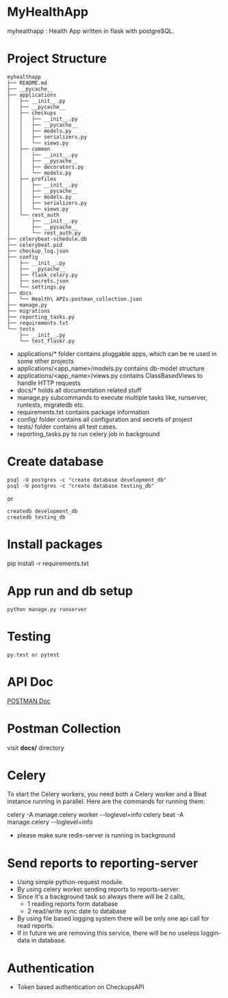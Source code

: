 # MyHealthApp

myhealthapp : Health App written in flask with postgreSQL.


# Project Structure
```
myhealthapp
├── README.md
├── __pycache__
├── applications
│   ├── __init__.py
│   ├── __pycache__
│   ├── checkups
│   │   ├── __init__.py
│   │   ├── __pycache__
│   │   ├── models.py
│   │   ├── serializers.py
│   │   └── views.py
│   ├── common
│   │   ├── __init__.py
│   │   ├── __pycache__
│   │   ├── decorators.py
│   │   └── models.py
│   ├── profiles
│   │   ├── __init__.py
│   │   ├── __pycache__
│   │   ├── models.py
│   │   ├── serializers.py
│   │   └── views.py
│   └── rest_auth
│       ├── __init__.py
│       ├── __pycache__
│       └── rest_auth.py
├── celerybeat-schedule.db
├── celerybeat.pid
├── checkup_log.json
├── config
│   ├── __init__.py
│   ├── __pycache__
│   ├── flask_celery.py
│   ├── secrets.json
│   └── settings.py
├── docs
│   └── Health\ APIs.postman_collection.json
├── manage.py
├── migrations
├── reporting_tasks.py
├── requirements.txt
└── tests
    ├── __init__.py
    └── test_flaskr.py
```

- applications/* folder contains pluggable apps, which can be re used in some other projects
- applications/<app_name>/models.py contains db-model structure
- applications/<app_name>/views.py contains ClassBasedViews to handle HTTP requests
- docs/* holds all documentation related stuff
- manage.py subcommands to execute multiple tasks like, runserver, runtests, migratedb etc.
- requirements.txt contains package information
- config/ folder contains all configuration and secrets of project
- tests/ folder contains all test cases.
- reporting_tasks.py to run celery job in background

# Create database
```
psql -U postgres -c "create database development_db"
psql -U postgres -c "create database testing_db"
```
or 
```
createdb development_db
createdb testing_db
```

# Install packages
pip install -r requirements.txt

# App run and db setup
```
python manage.py runserver
```

# Testing
```
py.test or pytest
```

# API Doc
[POSTMAN Doc](https://documenter.getpostman.com/view/227044/RzfassBD)

# Postman Collection
visit **docs/** directory

# Celery
To start the Celery workers, you need both a Celery worker and a Beat instance running in parallel. Here are the commands for running them:

celery -A manage.celery worker --loglevel=info
celery beat -A manage.celery --loglevel=info

* please make sure redis-server is running in background

# Send reports to reporting-server
- Using simple python-request module.
- By using celery worker sending reports to reports-server.
- Since it's a background task so always there will be 2 calls, 
    - 1 reading reports form database
    - 2 read/write sync date to database
- By using file based logging system there will be only one api call for read reports.
- If in future we are removing this service, there will be no useless loggin-data in database.

# Authentication
- Token based authentication on CheckupsAPI
